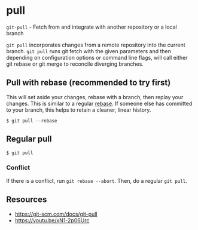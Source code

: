 # pull

`git-pull` - Fetch from and integrate with another repository or a local branch

`git pull` incorporates changes from a remote repository into the current branch. `git pull` runs git fetch with the given parameters and then depending on configuration options or command line flags, will call either git rebase or git merge to reconcile diverging branches.

## Pull with rebase (recommended to try first)
This will set aside your changes, rebase with a branch, then replay your changes. This is similar to a regular [rebase](rebase.md). If someone else has committed to your branch, this helps to retain a cleaner, linear history.

```
$ git pull --rebase
```

## Regular pull
```
$ git pull
```

### Conflict
If there is a conflict, run `git rebase --abort`. Then, do a regular `git pull`.

## Resources
- https://git-scm.com/docs/git-pull
- https://youtu.be/xN1-2p06Urc

